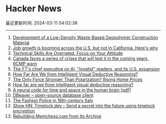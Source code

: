 # Hacker News

最近更新时间: 2024-03-11 04:02:38

--- 
1. [Development of a Low-Density Waste-Based Geopolymer Construction Material](https://www.mdpi.com/2075-5309/14/3/684) 
2. [Job growth is booming across the U.S. but not in California. Here's why](https://www.latimes.com/business/story/2024-03-08/u-s-and-california-jobs-report) 
3. [Technical Skills Are Overrated. Focus on Your Attitude](https://www.scarletink.com/p/technical-skills-are-overrated-focus-on-your-attitude) 
4. [Canada faces a series of crises that will test it in the coming years, RCMP warn](https://www.cbc.ca/news/politics/rcmp-police-future-trends-1.7138046) 
5. [The FT's chief executive on AI, "loyalist" readers, and its U.S. expansion](https://www.niemanlab.org/2024/03/dont-expect-help-from-the-disruptors-the-fts-chief-executive-on-ai-loyalist-readers-and-its-u-s-expansion/) 
6. [How Far Are We from Intelligent Visual Deductive Reasoning?](https://arxiv.org/abs/2403.04732) 
7. [The Only Force Stronger Than Polarization? Rising Home Prices](https://www.theatlantic.com/ideas/archive/2024/03/yimby-housing-bipartisan-zoning/677704/) 
8. [How far are we from intelligent visual deductive reasoning?](https://arxiv.org/abs/2403.04732) 
9. [A neural code for time and space in the human brain [pdf]](https://www.cell.com/cell-reports/pdf/S2211-1247(23)01250-0.pdf) 
10. [DBeaver – open-source database client](https://github.com/dbeaver/dbeaver) 
11. [The Fashion Police in 16th-century Italy](https://www.medievalists.net/2014/10/fashion-police-16th-century-italy/) 
12. [Show HN: Timelock.dev – Send a secret into the future using timelock encryption](https://timelock.dev/) 
13. [Rebuilding Memchess.com from Its Archive](https://grondilu.github.io/memchess/) 
